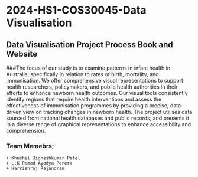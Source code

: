 # 2024-HS1-COS30045-Data Visualisation

## Data Visualisation Project Process Book and Website

###The focus of our study is to examine patterns in infant health in Australia, specifically in relation to rates of birth, mortality, and immunisation. We offer comprehensive visual representations to support health researchers, policymakers, and public health authorities in their efforts to enhance newborn health outcomes. Our visual tools consistently identify regions that require health interventions and assess the effectiveness of immunisation programmes by providing a precise, data-driven view on tracking changes in newborn health. The project utilises data sourced from national health databases and public records, and presents it in a diverse range of graphical representations to enhance accessibility and comprehension.
### Team Memebrs;

    + Khushil Jigneshkumar Patel 
    + L.K Pemod Ayodya Perera
    + Harrishraj Rajandran
